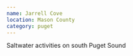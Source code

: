 ```yaml
---
name: Jarrell Cove
location: Mason County
category: puget
---
```


Saltwater activities on south Puget Sound

